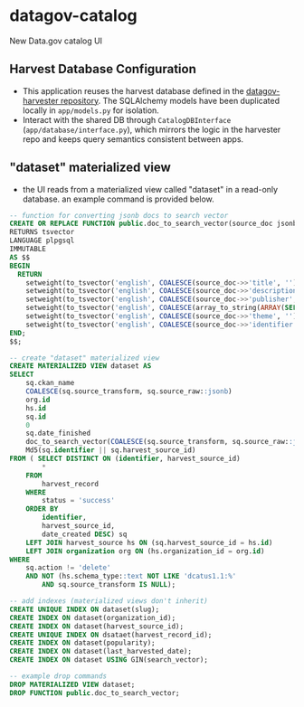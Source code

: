 # datagov-catalog

New Data.gov catalog UI

## Harvest Database Configuration

- This application reuses the harvest database defined in the
  [datagov-harvester repository](https://github.com/GSA/datagov-harvester).
  The SQLAlchemy models have been duplicated locally in `app/models.py` for
  isolation.
- Interact with the shared DB through `CatalogDBInterface`
  (`app/database/interface.py`), which mirrors the logic in the harvester
  repo and keeps query semantics consistent between apps.

## "dataset" materialized view

- the UI reads from a materialized view called "dataset" in a read-only database. an example command is provided below.

```sql
-- function for converting jsonb docs to search vector
CREATE OR REPLACE FUNCTION public.doc_to_search_vector(source_doc jsonb)
RETURNS tsvector
LANGUAGE plpgsql
IMMUTABLE
AS $$
BEGIN
  RETURN
    setweight(to_tsvector('english', COALESCE(source_doc->>'title', '')), 'A') ||
    setweight(to_tsvector('english', COALESCE(source_doc->>'description', '')), 'B') ||
    setweight(to_tsvector('english', COALESCE(source_doc->>'publisher', '')), 'B') ||
    setweight(to_tsvector('english', COALESCE(array_to_string(ARRAY(SELECT jsonb_array_elements_text(source_doc->'keyword')), ' '), '')), 'C') ||
    setweight(to_tsvector('english', COALESCE(source_doc->>'theme', '')), 'D') ||
    setweight(to_tsvector('english', COALESCE(source_doc->>'identifier', '')), 'D');
END;
$$;

-- create "dataset" materialized view
CREATE MATERIALIZED VIEW dataset AS
SELECT
    sq.ckan_name                                                              AS slug,
    COALESCE(sq.source_transform, sq.source_raw::jsonb)                       AS dcat,
    org.id                                                                    AS organization_id,
    hs.id                                                                     AS harvest_source_id,
    sq.id                                                                     AS harvest_record_id,
    0                                                                         AS popularity,
    sq.date_finished                                                          AS last_harvested_date,
    doc_to_search_vector(COALESCE(sq.source_transform, sq.source_raw::jsonb)) AS search_vector,
    Md5(sq.identifier || sq.harvest_source_id)                                AS id
FROM ( SELECT DISTINCT ON (identifier, harvest_source_id)
        *
    FROM
        harvest_record
    WHERE
        status = 'success'
    ORDER BY
        identifier,
        harvest_source_id,
        date_created DESC) sq
    LEFT JOIN harvest_source hs ON (sq.harvest_source_id = hs.id)
    LEFT JOIN organization org ON (hs.organization_id = org.id)
WHERE
    sq.action != 'delete'
    AND NOT (hs.schema_type::text NOT LIKE 'dcatus1.1:%'
        AND sq.source_transform IS NULL);

-- add indexes (materialized views don't inherit)
CREATE UNIQUE INDEX ON dataset(slug);
CREATE INDEX ON dataset(organization_id);
CREATE INDEX ON dataset(harvest_source_id);
CREATE UNIQUE INDEX ON dsataet(harvest_record_id);
CREATE INDEX ON dataset(popularity);
CREATE INDEX ON dataset(last_harvested_date);
CREATE INDEX ON dataset USING GIN(search_vector);

-- example drop commands
DROP MATERIALIZED VIEW dataset;
DROP FUNCTION public.doc_to_search_vector;
```
